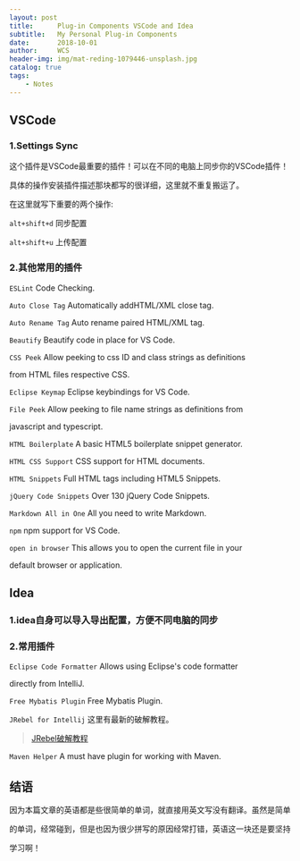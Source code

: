```yaml
---
layout: post
title:      Plug-in Components VSCode and Idea
subtitle:   My Personal Plug-in Components 
date:       2018-10-01
author:     WCS
header-img: img/mat-reding-1079446-unsplash.jpg
catalog: true
tags:
    - Notes
---
```


## VSCode

### 1.Settings Sync 

这个插件是VSCode最重要的插件！可以在不同的电脑上同步你的VSCode插件！  

具体的操作安装插件描述那块都写的很详细，这里就不重复搬运了。  

在这里就写下重要的两个操作:  

`alt+shift+d` 同步配置  

`alt+shift+u` 上传配置

### 2.其他常用的插件

`ESLint` Code Checking.  

`Auto Close Tag` Automatically addHTML/XML close tag.  

`Auto Rename Tag` Auto rename paired HTML/XML tag.  

`Beautify` Beautify code in place for VS Code.  

`CSS Peek` Allow peeking to css ID and class strings as definitions  

from HTML files respective CSS.  

`Eclipse Keymap` Eclipse keybindings for VS Code.  

`File Peek` Allow peeking to file name strings as definitions from  

javascript and typescript.  

`HTML Boilerplate` A basic HTML5 boilerplate snippet generator.  

`HTML CSS Support` CSS support for HTML documents.  

`HTML Snippets` Full HTML tags including HTML5 Snippets.  

`jQuery Code Snippets` Over 130 jQuery Code Snippets.  

`Markdown All in One` All you need to write Markdown.  

`npm` npm support for VS Code.  

`open in browser` This allows you to open the current file in your  

default browser or application.  

## Idea

### 1.idea自身可以导入导出配置，方便不同电脑的同步

### 2.常用插件

`Eclipse Code Formatter` Allows using Eclipse's code formatter  

directly from IntelliJ.  

`Free Mybatis Plugin` Free Mybatis Plugin.  

`JRebel for Intellij` 这里有最新的破解教程。  

> [JRebel破解教程](https://blog.csdn.net/Hello_l/article/details/80009516)  

`Maven Helper` A must have plugin for working with Maven.  

## 结语

因为本篇文章的英语都是些很简单的单词，就直接用英文写没有翻译。虽然是简单  

的单词，经常碰到，但是也因为很少拼写的原因经常打错，英语这一块还是要坚持 

学习啊！